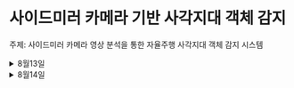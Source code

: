 사이드미러 카메라 기반 사각지대 객체 감지
=======================================
주제: 사이드미러 카메라 영상 분석을 통한 자율주행 사각지대 객체 감지 시스템
<details><summary>8월13일</summary> 
  
## 관련제품 (링크)
https://www.tesla.com/ownersmanual/modely/ko_us/GUID-3598EF55-6B1D-462B-88D8-704DB0896DD1.html

## 한계점
자율주행 차량에도 사이드 사각지대는 여전히 취약

## 개선점
카메라 기반 차량 후방 측면 영역 객체 검출
OpenCV로 객체 추적 (KCF, CSRT 트래커)
거리, 접근 속도 기반 위험도 시각화

</details>
<details><summary>8월14일</summary>
 
# 진행상황
- [0814일 피드백진행](/feedback/0814.md)

## 피드백 방법
- 좋은점:
현실에 반영할 수준으로 개발하면 사고도 줄이며너 좋을거 같다,

- 우려되는 점: 
현 시점에서 전문가들이 최선을 다한 수준이 지금 상황인데 이걸 개선이 가능할까?

- 아이디어: 
없음
